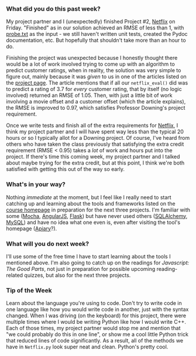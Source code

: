 ### What did you do this past week?
My project partner and I (unexpectedly) finished Project #2,
[Netflix](http://www.cs.utexas.edu/users/downing/cs373/projects/Netflix.html)
on Friday. "Finished" as in our solution achieved an RMSE of less than 1,
with [probe.txt](http://www.cs.utexas.edu/users/downing/netflix/probe.txt)
as the input - we still haven't written unit tests, created the Pydoc
documentation, etc. But hopefully that shouldn't take more than an hour to
do.

Finishing the project was unexpected because I honestly thought there would
be a lot of work involved trying to come up with an algorithm to predict
customer ratings, when in reality, the solution was very simple to figure
out, mainly because it was *given* to us in one of the articles listed on the 
[project page](http://www.cs.utexas.edu/users/downing/cs373/projects/Netflix.html).
The article mentions that if all our `netflix_eval()` did was to predict a
rating of 3.7 for *every* customer rating, that by itself (no logic involved)
returned an RMSE of 1.05. Then, with just a little bit of work involving a
movie offset and a customer offset (which the article explains), the RMSE
is improved to 0.97, which satisfies Professor Downing's project requirement.

Once we write tests and finish all of the extra requirements for
[Netflix](http://www.cs.utexas.edu/users/downing/cs373/projects/Netflix.html),
I think my project partner and I will have spent way less than the typical 20
hours or so I typically allot for
a Downing project. Of course, I've heard from others who have taken the class
previously that satisfying the extra credit requirement (RMSE < 0.95) takes
a *lot* of work and hours put into the project. If there's time this coming
week, my project partner and I talked about maybe trying for the extra
credit, but at this point, I think we're both satisfied with getting
this out of the way so early.

### What's in your way?

Nothing *immediate* at the moment, but I feel like I really need to start
catching up and learning about the tools and frameworks listed on the
[course homepage](http://www.cs.utexas.edu/users/downing/cs373/index.html)
in preparation for the next three projects. I'm familiar with some
([Mocha](https://mochajs.org/), [AngularJS](https://angularjs.org/), 
[Flask](http://flask.pocoo.org/)) but have never used others
([SQLAlchemy](http://www.sqlalchemy.org/), [MySQL](https://www.mysql.com/))
and have no idea what one even is, even after visiting
the tool's homepage ([Apiary](https://apiary.io/)?).

### What will you do next week?

I'll use some of the free time I have to start learning about the
tools I mentioned above. I'm also going to catch up on the
readings for *Javascript: The Good Parts*, not just in preparation
for possible upcoming reading-related quizzes, but also for
the next three projects.

### Tip of the Week

Learn about the language you're using to code. Don't try to write code
in one language like how you would write code in another, just with
the syntax changed. When I was driving (on the keyboard) for this
project, there were multiple times where I would be writing Python
like how I would write C++. Each of those times, my project partner
would stop me and mention that "we could probably do this in one
line", or show me a cool little Python trick that reduced lines of
code significantly. As a result, all of the methods we have in
`Netflix.py` look super neat and clean. Python's pretty cool.